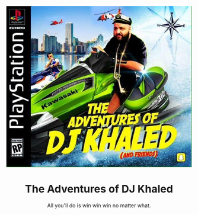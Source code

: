 <div align="center">
  <img src="https://raw.githubusercontent.com/Chrysippean/The-Adventures-of-DJ-Khaled/gh-pages/images/gamecover.jpg" width="500" />
</div>

<h1 align="center">
  The Adventures of DJ Khaled
</h1>


<p align="center">All you'll do is win win win no matter what.</p>
